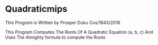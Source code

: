 # Quadraticmips
This Program is Written by Prosper Duku
Cos/1643/2016

This Program Computes The Roots Of A Quadratic Equation (a, b, c)  And Uses The Almighty formula to compute the Roots
